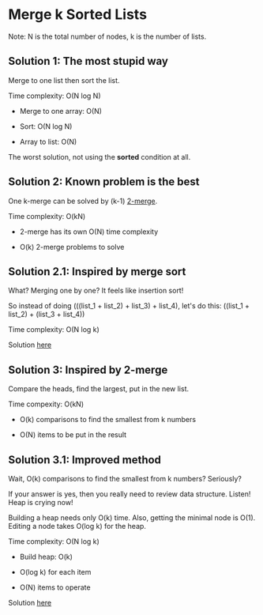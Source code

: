 # Merge k Sorted Lists

Note: N is the total number of nodes, k is the number of lists.

## Solution 1: The most stupid way

Merge to one list then sort the list.

Time complexity: O(N log N)

- Merge to one array: O(N)

- Sort: O(N log N)

- Array to list: O(N)

The worst solution, not using the **sorted** condition at all.

## Solution 2: Known problem is the best

One k-merge can be solved by (k-1) [2-merge](/21).

Time complexity: O(kN)

- 2-merge has its own O(N) time complexity

- O(k) 2-merge problems to solve

## Solution 2.1: Inspired by merge sort

What? Merging one by one? It feels like insertion sort!

So instead of doing (((list_1 + list_2) + list_3) + list_4), let's do this:
((list_1 + list_2) + (list_3 + list_4))

Time complexity: O(N log k)

Solution [here](merge.cpp)

## Solution 3: Inspired by 2-merge

Compare the heads, find the largest, put in the new list.

Time compexity: O(kN)

- O(k) comparisons to find the smallest from k numbers

- O(N) items to be put in the result

## Solution 3.1: Improved method

Wait, O(k) comparisons to find the smallest from k numbers? Seriously?

If your answer is yes, then you really need to review data structure. Listen! Heap is crying now!

Building a heap needs only O(k) time. Also, getting the minimal node is O(1). Editing a node takes O(log k) for the heap.

Time complexity: O(N log k)

- Build heap: O(k)

- O(log k) for each item

- O(N) items to operate

Solution [here](heap.cpp)
